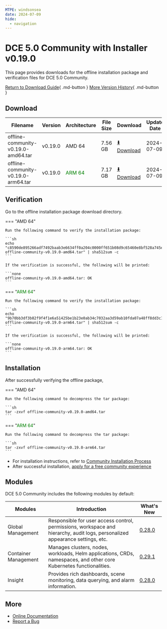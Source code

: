 ```yaml
---
MTPE: windsonsea
date: 2024-07-09
hide:
  - navigation
---
```


# DCE 5.0 Community with Installer v0.19.0

This page provides downloads for the offline installation package and verification files for DCE 5.0 Community.

[Return to Download Guide](../index.md){ .md-button } [More Version History](./dce5-installer-history.md){ .md-button }

## Download

| Filename | Version | Architecture | File Size | Download | Update Date |
| --------- | ------- | ------------ | --------- | -------- | ----------- |
| offline-community-v0.19.0-amd64.tar | v0.19.0 | AMD 64 | 7.56 GB | [:arrow_down: Download](https://qiniu-download-public.daocloud.io/DaoCloud_Enterprise/dce5/offline-community-v0.19.0-amd64.tar) | 2024-07-09 |
| offline-community-v0.19.0-arm64.tar | v0.19.0 | <font color="green">ARM 64</font> | 7.17 GB | [:arrow_down: Download](https://qiniu-download-public.daocloud.io/DaoCloud_Enterprise/dce5/offline-community-v0.19.0-arm64.tar) | 2024-07-09 |

## Verification

Go to the offline installation package download directory.

=== "AMD 64"

    Run the following command to verify the installation package:

    ```sh
    echo "c8590de895266adf7492baab3e6634ff0a204c0000ff651b08d9c65460e8bf528a745e580cf5e25bbb5011ff39723d9ad41039c759c94211584f770f59901e89  offline-community-v0.19.0-amd64.tar" | sha512sum -c
    ```

    If the verification is successful, the following will be printed:

    ```none
    offline-community-v0.19.0-amd64.tar: OK
    ```

=== "<font color="green">ARM 64</font>"

    Run the following command to verify the installation package:

    ```sh
    echo "9b70bb3df3b82f9f4f1e6a51425be1b23e0ab34c7032aa3d59ab10fda07a48ff8dd3c12addb1bb7b0b158a52e61980c595822269e319918d341a535d77bd83af  offline-community-v0.19.0-arm64.tar" | sha512sum -c
    ```

    If the verification is successful, the following will be printed:

    ```none
    offline-community-v0.19.0-arm64.tar: OK
    ```

## Installation

After successfully verifying the offline package,

=== "AMD 64"

    Run the following command to decompress the tar package:

    ```sh
    tar -zxvf offline-community-v0.19.0-amd64.tar
    ```

=== "<font color="green">ARM 64</font>"

    Run the following command to decompress the tar package:

    ```sh
    tar -zxvf offline-community-v0.19.0-arm64.tar
    ```

- For installation instructions, refer to [Community Installation Process](../../install/community/k8s/online.md#_2)
- After successful installation, [apply for a free community experience](../../dce/license0.md)

## Modules

DCE 5.0 Community includes the following modules by default:

| Modules | Introduction | What's New |
| -------- | ----------- | ---------- |
| Global Management | Responsible for user access control, permissions, workspace and hierarchy, audit logs, personalized appearance settings, etc. | [0.28.0](../../ghippo/intro/release-notes.md#0280) |
| Container Management | Manages clusters, nodes, workloads, Helm applications, CRDs, namespaces, and other core Kubernetes functionalities. | [0.29.1](../../kpanda/intro/release-notes.md#0291) |
| Insight | Provides rich dashboards, scene monitoring, data querying, and alarm information. | [0.28.0](../../insight/intro/releasenote.md#0280) |

## More

- [Online Documentation](../../dce/index.md)
- [Report a Bug](https://github.com/DaoCloud/DaoCloud-docs/issues)

